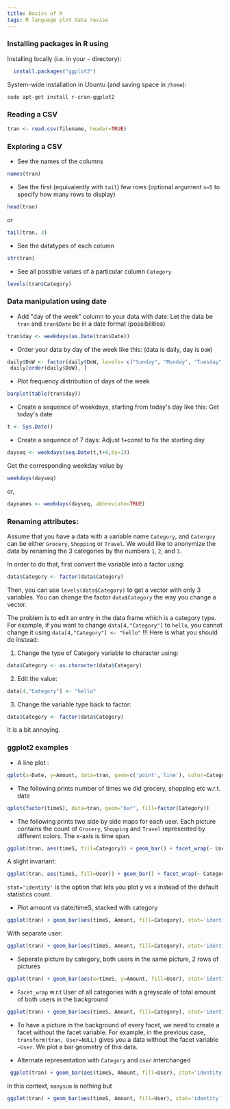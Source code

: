```yaml
---
title: Basics of R
tags: R language plot data revise
---
```

	
### Installing packages in R using
Installing locally (i.e. in your `~` directory):

```R
  install.packages("ggplot2") 
```

System-wide installation in Ubuntu (and saving space in `/home`):

```R
sudo apt-get install r-cran-ggplot2

```

### Reading a CSV

```R
tran <- read.csv(filename, header=TRUE)
```

### Exploring a CSV

* See the names of the columns

```R
names(tran)
```

* See the first (equivalently with `tail`) few rows (optional argument `n=5` to specify how many rows to display)

```R
head(tran)
```

or

```R
tail(tran, 3)
```

* See the datatypes of each column

```R
str(tran)
```

* See all possible values of a particular column `Category`

```R
levels(tran$Category)
```

### Data manipulation using date

* Add "day of the week" column to your data with date:
 Let the data be `tran` and `tran$Date` be in a date format (possibilities)

```R
tran$day <- weekdays(as.Date(tran$Date))
```

* Order your data by day of the week like this: (data is daily, day is `DoW`)

```R
daily$DoW <- factor(daily$DoW, levels= c("Sunday", "Monday", "Tuesday", "Wednesday", "Thursday", "Friday", "Saturday"))
 daily[order(daily$DoW), ]
```

* Plot frequency distribution of days of the week 

```R
barplot(table(tran$day))
```

* Create a sequence of weekdays, starting from today's day like this:
Get today's date

```R
t <- Sys.Date()
```

* Create a sequence of 7 days:
Adjust t+const to fix the starting day

```R
dayseq <- weekdays(seq.Date(t,t+6,by=1))
```

Get the corresponding weekday value by

```R
weekdays(dayseq)
```

or,

```R
daynames <- weekdays(dayseq, abbreviate=TRUE)
```

### Renaming attributes:

 Assume that you have a data with a variable name `Category`, and `Catergoy` can be either `Grocery`, `Shopping` or `Travel`. We would like to anonymize the data by renaming the 3 categories by the numbers `1`, `2`, and `3`.

In order to do that, first convert the variable into a factor using: 

```R
data$Category <- factor(data$Category)
```

Then, you can use `levels(data$Category)` to get a vector with only 3 variables. You can change the factor `data$Category` the way you change a vector.

The problem is to edit an entry in the data frame which is a category type. For example, if you want to change `data[4,"Category"]` to `hello`, you cannot change it using `data[4,"Category"] <- "hello"` !!!
Here is what you should do instead:

1. Change the type of Category variable to character using:

```R
data$Category <- as.character(data$Category)
```

2. Edit the value:

```R
data[4,"Category"] <- "hello"
```

3. Change the variable type back to factor:

```R
data$Category <- factor(data$Category)
```

It is a bit annoying.

### ggplot2 examples

* A line plot :

```R
qplot(x=Date, y=Amount, data=tran, geom=c('point','line'), color=Category, alpha = I(0.7))
```

* The following prints number of times we did grocery, shopping etc w.r.t. date

```R
qplot(factor(timeS), data=tran, geom="bar", fill=factor(Category))
```

* The following prints two side by side maps for each user. Each picture contains the count of `Grocery`, `Shopping` and `Travel` represented by different colors. The x-axis is time span.

```R
ggplot(tran, aes(timeS, fill=Category)) + geom_bar() + facet_wrap(~ User) 
```

A slight invariant:

```R
ggplot(tran, aes(timeS, fill=User)) + geom_bar() + facet_wrap(~ Category)
```

`stat='identity'` is the option that lets you plot y vs x instead of the default statistics count.

* Plot amount vs date/timeS, stacked with category

```R
ggplot(tran) + geom_bar(aes(timeS, Amount, fill=Category), stat='identity')
```

With separate user:

```R
ggplot(tran) + geom_bar(aes(timeS, Amount, fill=Category), stat='identity') + facet_wrap(~ User)
```

* Seperate picture by category, both users in the same picture, 2 rows of pictures

```R
ggplot(tran) + geom_bar(aes(x=timeS, y=Amount, fill=User), stat='identity') + facet_wrap(~ Category, nrow = 2)
```

* `Facet_wrap` w.r.t User of all categories with a greyscale of total amount of both users in the background

```R
ggplot(tran) + geom_bar(aes(timeS, Amount, fill=Category), stat='identity') + geom_bar(data=transform(tran, User=NULL), aes(x=timeS, y=Amount), stat='identity', alpha=I(0.2)) + facet_wrap(~User)
```

* To have a picture in the background of every facet, we need to create a facet without the facet variable. For example, in the previous case, `transform(tran, User=NULL)` gives you a data without the facet variable `~User`. We plot a bar geometry of this data.

* Alternate representation with `Category` and `User` interchanged

```R
 ggplot(tran) + geom_bar(aes(timeS, Amount, fill=User), stat='identity') + geom_bar(data=transform(tran, Category=NULL), aes(x=timeS, y=Amount), stat='identity', alpha=I(0.2)) + facet_wrap(~Category)
```
 
In this context, `manysum` is nothing but

```R
ggplot(tran) + geom_bar(aes(timeS, Amount, fill=User), stat='identity')
```

